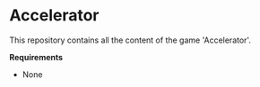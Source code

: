 # Accelerator
This repository contains all the content of the game 'Accelerator'.

**Requirements**
- None
